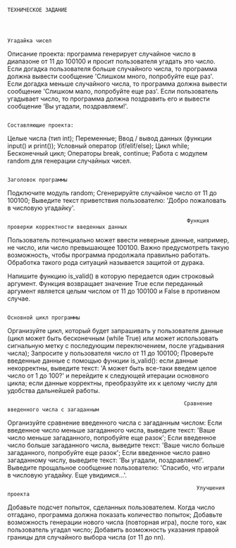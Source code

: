                                                                    ТЕХНИЧЕСКОЕ ЗАДАНИЕ
                                                                   
                                                                   
                                                                   
                                                                    Угадайка чисел
Описание проекта: программа генерирует случайное число в диапазоне от 11 до 100100 и просит пользователя угадать это число. Если догадка пользователя больше случайного числа, то программа должна вывести сообщение 'Слишком много, попробуйте еще раз'. Если догадка меньше случайного числа, то программа должна вывести сообщение 'Слишком мало, попробуйте еще раз'. Если пользователь угадывает число, то программа должна поздравить его и вывести сообщение 'Вы угадали, поздравляем!'.

                                                                
                                                                
                                                                
                                                                Составляющие проекта:

Целые числа (тип int);
Переменные;
Ввод / вывод данных (функции input() и print());
Условный оператор (if/elif/else);
Цикл while;
Бесконечный цикл;
Операторы break, continue;
Работа с модулем random для генерации случайных чисел.




                                                                    Заголовок программы
Подключите модуль random;
Сгенерируйте случайное число от 11 до 100100;
Выведите текст приветствия пользователю: 'Добро пожаловать в числовую угадайку'.




                                                             Функция проверки корректности введенных данных

Пользователь потенциально может ввести неверные данные, например, не число, или число превышающее 
100100. Важно предусмотреть такую возможность, чтобы программа продолжала правильно работать. Обработка такого рода ситуаций называется защитой от дурака.

Напишите функцию is_valid() в которую передается один строковый аргумент. Функция возвращает значение True если переданный аргумент является целым числом от 11 до 100100 и False в противном случае. 



                                                                    
                                                                    Основной цикл программы

Организуйте цикл, который будет запрашивать у пользователя данные (цикл может быть бесконечным (while True) или может использовать сигнальную метку с последующим переключением, после угадывания числа);
Запросите у пользователя число от 11 до 100100;
Проверьте введенные данные с помощью функции is_valid():
если данные некорректны, выведите текст: 'А может быть все-таки введем целое число от 1 до 100?' и перейдите к следующей итерации основного цикла;
если данные корректны, преобразуйте их к целому числу для удобства дальнейшей работы.



                                                            Сравнение введенного числа с загаданным

Организуйте сравнение введенного числа с загаданным числом:
Если введенное число меньше загаданного числа, выведите текст: 'Ваше число меньше загаданного, попробуйте еще разок';
Если введенное число больше загаданного числа, выведите текст: 'Ваше число больше загаданного, попробуйте еще разок';
Если введенное число равно загаданному числу, выведите текст: 'Вы угадали, поздравляем!'.
Выведите прощальное сообщение пользователю: 'Спасибо, что играли в числовую угадайку. Еще увидимся...'.


                                                            
                                                                Улучшения проекта

Добавьте подсчет попыток, сделанных пользователем. Когда число отгадано, программа должна показать количество попыток;
Добавьте возможность генерации нового числа (повторная игра), после того, как пользователь угадал число;
Добавить возможность указания правой границы для случайного выбора числа (от 11 до nn).